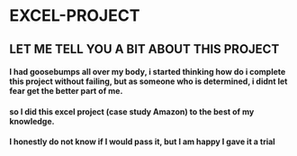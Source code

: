 # EXCEL-PROJECT
## LET ME TELL YOU A BIT ABOUT THIS PROJECT
#### I had goosebumps all over my body, i started thinking how do i complete this project without failing, but as someone who is determined, i didnt let fear get the better part of me.
#### so I did this excel project (case study Amazon) to the best of my knowledge.
#### I honestly do not know if I would pass it, but I am happy I gave it a trial
